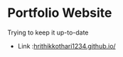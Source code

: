 # Portfolio Website

Trying to keep it up-to-date 

* Link :<a href="hrithikkothari1234.github.io/" target="_blank">hrithikkothari1234.github.io/</a>